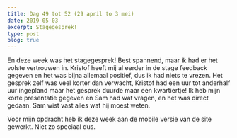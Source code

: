 ```yaml
---
title: Dag 49 tot 52 (29 april to 3 mei)
date: 2019-05-03
excerpt: Stagegesprek!
type: post
blog: true
---
```


En deze week was het stagegesprek! Best spannend, maar ik had er het volste vertrouwen in. Kristof heeft mij al eerder in de stage feedback gegeven en het was bijna allemaal positief, dus ik had niets te vrezen. Het gesprek zelf was veel korter dan verwacht, Kristof had een uur tot anderhalf uur ingepland maar het gesprek duurde maar een kwartiertje! Ik heb mijn korte presentatie gegeven en Sam had wat vragen, en het was direct gedaan. Sam wist vast alles wat hij moest weten.

Voor mijn opdracht heb ik deze week aan de mobile versie van de site gewerkt. Niet zo speciaal dus.
